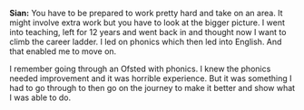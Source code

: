 **Sian:** You have to be prepared to work pretty hard and take on an area. It might involve extra work but you have to look at the bigger picture. I went into teaching, left for 12 years and went back in and thought now I want to climb the career ladder. I led on phonics which then led into English. And that enabled me to move on. 

I remember going through an Ofsted with phonics. I knew the phonics needed improvement and it was horrible experience. But it was something I had to go through to then go on the journey to make it better and show what I was able to do.
